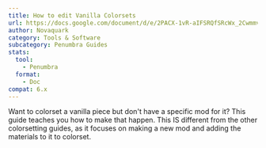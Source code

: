 ```yaml
---
title: How to edit Vanilla Colorsets
url: https://docs.google.com/document/d/e/2PACX-1vR-aIFSRQfSRcWx_2CwmmvO-dGGGSHEcAbwSmNIjH4h40Ke2aHyputYRjckCAMacxKd4GbbDq6s8l1z/pub
author: Novaquark
category: Tools & Software
subcategory: Penumbra Guides
stats:
  tool:
    - Penumbra
  format:
    - Doc
compat: 6.x
---
```

Want to colorset a vanilla piece but don't have a specific mod for it? This guide teaches you how to make that happen. This IS different from the other colorsetting guides, as it focuses on making a new mod and adding the materials to it to colorset.